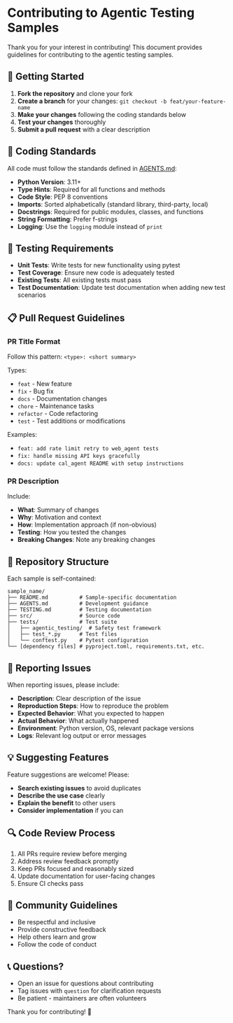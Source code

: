 # Contributing to Agentic Testing Samples

Thank you for your interest in contributing! This document provides guidelines for contributing to the agentic testing samples.

## 🚀 Getting Started

1. **Fork the repository** and clone your fork
2. **Create a branch** for your changes: `git checkout -b feat/your-feature-name`
3. **Make your changes** following the coding standards below
4. **Test your changes** thoroughly
5. **Submit a pull request** with a clear description

## 📝 Coding Standards

All code must follow the standards defined in [AGENTS.md](./AGENTS.md):

- **Python Version**: 3.11+
- **Type Hints**: Required for all functions and methods
- **Code Style**: PEP 8 conventions
- **Imports**: Sorted alphabetically (standard library, third-party, local)
- **Docstrings**: Required for public modules, classes, and functions
- **String Formatting**: Prefer f-strings
- **Logging**: Use the `logging` module instead of `print`

## 🧪 Testing Requirements

- **Unit Tests**: Write tests for new functionality using pytest
- **Test Coverage**: Ensure new code is adequately tested
- **Existing Tests**: All existing tests must pass
- **Test Documentation**: Update test documentation when adding new test scenarios

## 📋 Pull Request Guidelines

### PR Title Format

Follow this pattern: `<type>: <short summary>`

Types:
- `feat` - New feature
- `fix` - Bug fix
- `docs` - Documentation changes
- `chore` - Maintenance tasks
- `refactor` - Code refactoring
- `test` - Test additions or modifications

Examples:
- `feat: add rate limit retry to web_agent tests`
- `fix: handle missing API keys gracefully`
- `docs: update cal_agent README with setup instructions`

### PR Description

Include:
- **What**: Summary of changes
- **Why**: Motivation and context
- **How**: Implementation approach (if non-obvious)
- **Testing**: How you tested the changes
- **Breaking Changes**: Note any breaking changes

## 📂 Repository Structure

Each sample is self-contained:

```
sample_name/
├── README.md          # Sample-specific documentation
├── AGENTS.md          # Development guidance
├── TESTING.md         # Testing documentation
├── src/               # Source code
├── tests/             # Test suite
│   ├── agentic_testing/  # Safety test framework
│   ├── test_*.py      # Test files
│   └── conftest.py    # Pytest configuration
└── [dependency files] # pyproject.toml, requirements.txt, etc.
```

## 🐛 Reporting Issues

When reporting issues, please include:

- **Description**: Clear description of the issue
- **Reproduction Steps**: How to reproduce the problem
- **Expected Behavior**: What you expected to happen
- **Actual Behavior**: What actually happened
- **Environment**: Python version, OS, relevant package versions
- **Logs**: Relevant log output or error messages

## 💡 Suggesting Features

Feature suggestions are welcome! Please:

- **Search existing issues** to avoid duplicates
- **Describe the use case** clearly
- **Explain the benefit** to other users
- **Consider implementation** if you can

## 🔍 Code Review Process

1. All PRs require review before merging
2. Address review feedback promptly
3. Keep PRs focused and reasonably sized
4. Update documentation for user-facing changes
5. Ensure CI checks pass

## 🤝 Community Guidelines

- Be respectful and inclusive
- Provide constructive feedback
- Help others learn and grow
- Follow the code of conduct

## 📞 Questions?

- Open an issue for questions about contributing
- Tag issues with `question` for clarification requests
- Be patient - maintainers are often volunteers

Thank you for contributing! 🎉
